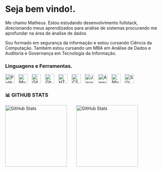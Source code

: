 # Seja bem vindo!.

Me chamo Matheus. Estou estudando desenvolvimento fullstack, direcionando meus aprendizados para análise de sistemas procurando me aprofundar na área de ánalise de dados

Sou formado em segurança da informação e estou cursando Ciência da Computação. Também estou cursando um MBA em Análise de Dados e Auditoria e Governança em Tecnologia da Informação.

</div>

### Linguagens e Ferramentas.

<img 
    align="left"
    alt="Python"
    title="Python"
    width="30px"
    style="padding-right: 10px;"
    src="https://cdn.jsdelivr.net/gh/devicons/devicon@latest/icons/python/python-original.svg"
/>

<img 
    align="left"
    alt="MySQL"
    title="MySQL"
    width="30px"
    style="padding-right: 10px;"
    src="https://cdn.jsdelivr.net/gh/devicons/devicon@latest/icons/mysql/mysql-original.svg"
    />

<img 
    align="left"
    alt="Git"
    title="Git"
    width="30px"
    style="padding-right: 10px;"
    src="https://cdn.jsdelivr.net/gh/devicons/devicon@latest/icons/git/git-original.svg" 
/>

<img
    align="left"
    alt="GitHub"
    title="GitHub"
    width="30px"
    style="padding-right: 10px;"
    src="https://img.icons8.com/ios/452/github.png"
/>

<img
    align="left"
    alt="HTML"
    title="HTML"
    width="30px"
    style="padding-right: 10px;"
    src="https://cdn.jsdelivr.net/gh/devicons/devicon@latest/icons/html5/html5-original.svg" 
/>

<img 
    align="left"
    alt="CSS"
    title="CSS"
    width="30px"
    style="padding-right: 10px;"
    src="https://cdn.jsdelivr.net/gh/devicons/devicon@latest/icons/css3/css3-original.svg"
/>

<img 
    align="left"
    alt="JavaScript"
    title="JavaScript"
    width="30px"
    style="padding-right: 10px;"
    src="https://cdn.jsdelivr.net/gh/devicons/devicon@latest/icons/javascript/javascript-plain.svg"
/>

<img 
    align="left"
    alt="Angular"
    title="Angular"
    width="30px"
    style="padding-right: 10px;"
    src="https://cdn.jsdelivr.net/gh/devicons/devicon@latest/icons/angular/angular-original.svg"
/>

<img 
    align="left"
    alt="MongoDB"
    title="MongoDB"
    width="30px"
    style="padding-right: 10px;"
    src="https://cdn.jsdelivr.net/gh/devicons/devicon@latest/icons/mongodb/mongodb-original-wordmark.svg"       
/>

<img 
    align="left"
    alt="SQL"
    title="SQL"
    width="30px"
    style="padding-right: 10px;"
    src="https://cdn.jsdelivr.net/gh/devicons/devicon@latest/icons/azuresqldatabase/azuresqldatabase-original.svg"    
/>

<br/>
<br/>

### 📊 GITHUB STATS

<img
    align="left"
    alt="GitHub Stats"
    height="200"
    style="padding-right: 10px; margin-right: 20px; margin-bottom: 20px;"
    src="https://github-readme-stats.vercel.app/api?username=matheusbenvindo&show_icons=true&include_all_commits=true&theme=swift&hide_border=true&count_private=true&bg_color=ffffff"
/>

<img
    align="left"
    alt="GitHub Stats"
    height="200"
    style="padding-right: 10px; margin-bottom: 20px;"
    src="https://github-readme-stats.vercel.app/api/top-langs/?username=matheusbenvindo&theme=tokyonight&layout=compact&custom_title=Tecnologias&langs_count=4&bg_color=ffffff"
/>
